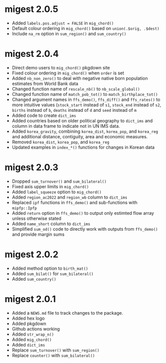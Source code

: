 # migest 2.0.5

* Added `labels.pos.adjust = FALSE` in `mig_chord()`
* Default colour ordering in `mig_chord()` based on `union(.$orig, .$dest)`
* Include `na_rm` option in `sum_region()` and `sum_country()`

# migest 2.0.4

* Direct demo users to `mig_chord()` pkgdown site
* Fixed colour ordering in `mig_chord()` when `order` is set
* Added `nb_non_zero()` to deal with negative native born population estimates from World Bank data
* Changed function name of `rescale_nb()` to `nb_scale_global()`
* Changed function name of `match_pob_tot()` to `match_birthplace_tot()`
* Changed argument names in `ffs_demo()`, `ffs_diff()` and `ffs_rates()` to more intuitive values (`stock_start` instead of `s1`, `stock_end` instead of `s2`, `births` instead of `b`, `deaths` instead of `d` and `seed` instead of `m`
* Added code to create `dict_ims`
* Added countries based on older political geography to `dict_ims` and column in data frame to indicate not in UN IMS data.
* Added `korea_gravity`, combining `korea_dist`, `korea_pop`, and `korea_reg` and additional distance, contiguity, area and economic measures. 
* Removed `korea_dist`, `korea_pop`, and `korea_reg`
* Updated examples in `index_*()` functions for changes in Korean data

# migest 2.0.3

* Dropped `sum_turnover()` and `sum_bilateral()`
* Fixed axis upper limits in `mig_chord()`
* Added `label_squeeze` option to `mig_chord()`
* Added `region_ac2022` and `region_wb` column to `dict_ims`
* Replaced `ipf` functions in `ffs_demo()` and sub-functions with `mipfp::Ipfp`
* Added `return` option in `ffs_demo()` to output only estimted flow array unless otherwise stated
* Added `name_short` column to `dict_ims`
* Simplified `sum_od()` code to directly work with outputs from `ffs_demo()` and provide margin sums


# migest 2.0.2

* Added method option to `birth_mat()`
* Added `sum_bilat()` for `sum_bilateral()`
* Added `sum_country()`

# migest 2.0.1

* Added a `NEWS.md` file to track changes to the package.
* Added hex logo
* Added pkgdown
* Github actions working
* Added `str_wrap_n()`
* Added `mig_chord()`
* Added `dict_ims`
* Replace `sum_turnover()` with `sum_region()`
* Replace `counter()` with `sum_bilateral()`
